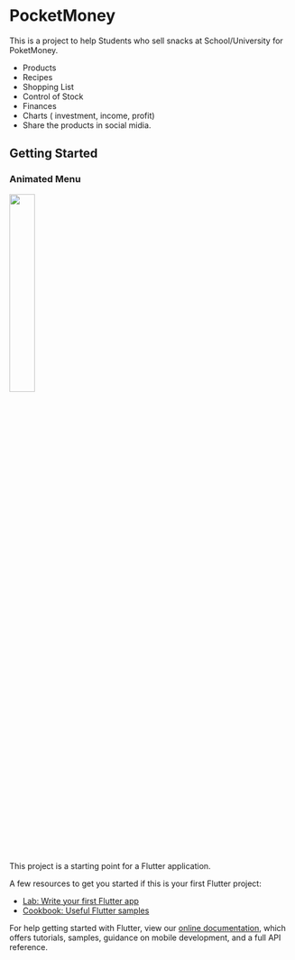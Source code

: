 # PocketMoney

This is a project to help Students who sell snacks at School/University for PoketMoney.
- Products
- Recipes
- Shopping List
- Control of Stock
- Finances
- Charts ( investment, income, profit)
- Share the products in social midia.
## Getting Started

### Animated Menu
<img src="https://github.com/ETNINJA/Poket_Money/blob/master/animatedMenu.png" width="30%" height="30%">

This project is a starting point for a Flutter application.

A few resources to get you started if this is your first Flutter project:

- [Lab: Write your first Flutter app](https://flutter.dev/docs/get-started/codelab)
- [Cookbook: Useful Flutter samples](https://flutter.dev/docs/cookbook)

For help getting started with Flutter, view our
[online documentation](https://flutter.dev/docs), which offers tutorials,
samples, guidance on mobile development, and a full API reference.
